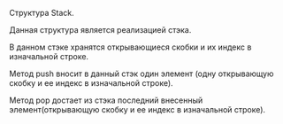 Структура Stack.

Данная структура является реализацией стэка.

В данном стэке хранятся открывающиеся скобки и их индекс в изначальной строке.

Метод push вносит в данный стэк один элемент (одну открывающую скобку и ее индекс в изначальной строке).

Метод pop достает из стэка последний внесенный элемент(открывающую скобку и ее индекс в изначальной строке).
